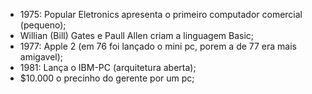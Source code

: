 - 1975: Popular Eletronics apresenta o primeiro computador comercial (pequeno);
- Willian (Bill) Gates e Paull Allen criam a linguagem Basic;
- 1977: Apple 2 (em 76 foi lançado o mini pc, porem a de 77 era mais amigavel);
- 1981: Lança o IBM-PC (arquitetura aberta);
- $10.000 o precinho do gerente por um pc;
